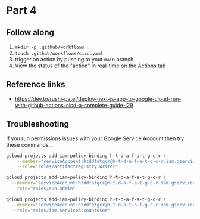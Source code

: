 # Part 4

## Follow along

1. `mkdir -p .github/workflows`
2. `touch .github/workflows/cicd.yaml`
3. trigger an action by pushing to your `main` branch
4. View the status of the "action" in real-time on the Actions tab

## Reference links

- https://dev.to/rushi-patel/deploy-next-js-app-to-google-cloud-run-with-github-actions-cicd-a-complete-guide-l29

## Troubleshooting

If you run permissions issues with your Google Service Account then try these commands...

```.sh
gcloud projects add-iam-policy-binding h-t-d-a-f-a-t-g-c-r \
    --member="serviceAccount:htddfatgcr@h-t-d-a-f-a-t-g-c-r.iam.gserviceaccount.com" \
    --role="roles/artifactregistry.writer"

gcloud projects add-iam-policy-binding h-t-d-a-f-a-t-g-c-r \
  --member="serviceAccount:htddfatgcr@h-t-d-a-f-a-t-g-c-r.iam.gserviceaccount.com" \
  --role="roles/run.admin"

gcloud projects add-iam-policy-binding h-t-d-a-f-a-t-g-c-r \
  --member="serviceAccount:htddfatgcr@h-t-d-a-f-a-t-g-c-r.iam.gserviceaccount.com" \
  --role="roles/iam.serviceAccountUser"
  ```
